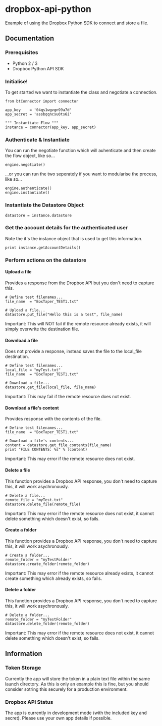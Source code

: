 # dropbox-api-python

Example of using the Dropbox Python SDK to connect and store a file.

## Documentation

### Prerequisites
+ Python 2 / 3
+ Dropbox Python API SDK

### Initialise!
To get started we want to instantiate the class and negotiate a connection.

    from btConnector import connector

    app_key    = '04qs1wgvgn99a7d'
    app_secret = 'assbqqncsu0ts6i'

    """ Instantiate Flow """
    instance = connector(app_key, app_secret)

### Authenticate & Instantiate
You can run the negotiate function which will auhenticate and then create the flow object, like so...

    engine.negotiate()

...or you can run the two seperately if you want to modularise the process, like so...

    engine.authenticate()
    engine.instantiate()

### Instantiate the Datastore Object
    datastore = instance.datastore

### Get the account details for the authenticated user
Note the it's the instance object that is used to get this information.

    print instance.getAccountDetails()

### Perform actions on the datastore

#### Upload a file
Provides a response from the Dropbox API but you don't need to capture this.

    # Define test filenames...
    file_name  = "BoxTaper_TEST1.txt"

    # Upload a file...
    datastore.put_file("Hello this is a test", file_name)

Important: This will NOT fail if the remote resource already exists, it will simply overwrite the destination file.

#### Download a file
Does not provide a response, instead saves the file to the local_file destination.

    # Define test filenames...
    local_file = "myTest.txt"
    file_name  = "BoxTaper_TEST1.txt"

    # Download a file...
    datastore.get_file(local_file, file_name)

Important: This may fail if the remote resource does not exist.

#### Download a file's content
Provides response with the contents of the file.

    # Define test filenames...
    file_name  = "BoxTaper_TEST1.txt"

    # Download a file's contents...
    content = datastore.get_file_contents(file_name)
    print "FILE CONTENTS: %s" % (content)

Important: This may error if the remote resource does not exist.

#### Delete a file
This function provides a Dropbox API response, you don't need to capture this, it will work asychronously.

    # Delete a file...
    remote_file = "myTest.txt"
    datastore.delete_file(remote_file)

Important: This may error if the remote resource does not exist, it cannot delete something which doesn't exist, so fails.

#### Create a folder
This function provides a Dropbox API response, you don't need to capture this, it will work asychronously.

    # Create a folder...
    remote_folder = "myTestFolder"
    datastore.create_folder(remote_folder)

Important: This may error if the remote resource already exists, it cannot create something which already exists, so fails.

#### Delete a folder
This function provides a Dropbox API response, you don't need to capture this, it will work asychronously.

    # Delete a folder...
    remote_folder = "myTestFolder"
    datastore.delete_folder(remote_folder)

Important: This may error if the remote resource does not exist, it cannot delete something which doesn't exist, so fails.

## Information

### Token Storage
Currently the app will store the token in a plain text file within the same launch directory. As this is only an example this is fine, but you should consider sotring this securely for a production environment.

### Dropbox API Status
The app is currently in development mode (with the included key and secret).  Please use your own app details if possible.
